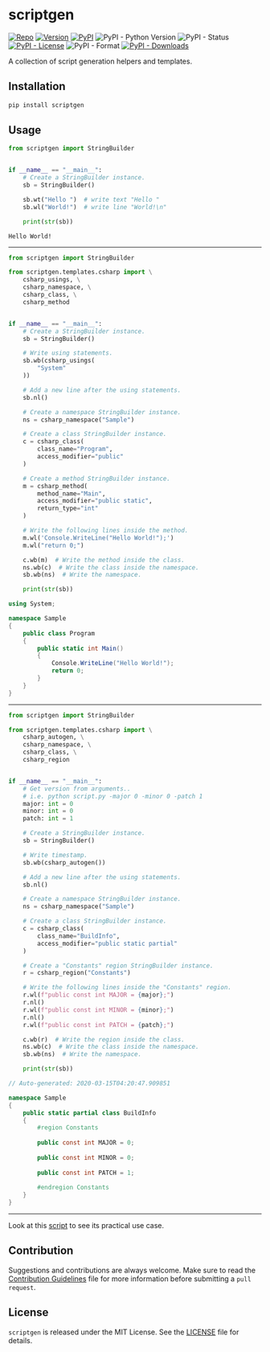 [//]: # (Auto-generated: 2020-03-16T05:12:21.709081)

# scriptgen

[//]: # (badges)
[![Repo](https://img.shields.io/badge/repo-github-brightgreen)](https://github.com/Fopoon/scriptgen)
[![Version](https://img.shields.io/badge/version-0.0.3.post2-brightgreen.svg)](https://github.com/Fopoon/scriptgen/releases)
[![PyPI](https://img.shields.io/pypi/v/scriptgen)](https://pypi.org/project/scriptgen/#history)
![PyPI - Python Version](https://img.shields.io/pypi/pyversions/scriptgen)
![PyPI - Status](https://img.shields.io/pypi/status/scriptgen)
[![PyPI - License](https://img.shields.io/pypi/l/scriptgen)](LICENSE.txt)
![PyPI - Format](https://img.shields.io/pypi/format/scriptgen)
[![PyPI - Downloads](https://img.shields.io/pypi/dm/scriptgen)](https://pypi.org/project/scriptgen/#files)

A collection of script generation helpers and templates.

## Installation

```sh
pip install scriptgen
```

## Usage

```python
from scriptgen import StringBuilder


if __name__ == "__main__":
    # Create a StringBuilder instance.
    sb = StringBuilder()

    sb.wt("Hello ")  # write text "Hello "
    sb.wl("World!")  # write line "World!\n"

    print(str(sb))
```

```
Hello World!

```

<hr/>

```python
from scriptgen import StringBuilder

from scriptgen.templates.csharp import \
    csharp_usings, \
    csharp_namespace, \
    csharp_class, \
    csharp_method


if __name__ == "__main__":
    # Create a StringBuilder instance.
    sb = StringBuilder()

    # Write using statements.
    sb.wb(csharp_usings(
        "System"
    ))

    # Add a new line after the using statements.
    sb.nl()

    # Create a namespace StringBuilder instance.
    ns = csharp_namespace("Sample")

    # Create a class StringBuilder instance.
    c = csharp_class(
        class_name="Program",
        access_modifier="public"
    )

    # Create a method StringBuilder instance.
    m = csharp_method(
        method_name="Main",
        access_modifier="public static",
        return_type="int"
    )

    # Write the following lines inside the method.
    m.wl('Console.WriteLine("Hello World!");')
    m.wl("return 0;")

    c.wb(m)  # Write the method inside the class.
    ns.wb(c)  # Write the class inside the namespace.
    sb.wb(ns)  # Write the namespace.

    print(str(sb))

```

```csharp
using System;

namespace Sample
{
    public class Program
    {
        public static int Main()
        {
            Console.WriteLine("Hello World!");
            return 0;
        }
    }
}

```

<hr/>

```python
from scriptgen import StringBuilder

from scriptgen.templates.csharp import \
    csharp_autogen, \
    csharp_namespace, \
    csharp_class, \
    csharp_region


if __name__ == "__main__":
    # Get version from arguments..
    # i.e. python script.py -major 0 -minor 0 -patch 1
    major: int = 0
    minor: int = 0
    patch: int = 1

    # Create a StringBuilder instance.
    sb = StringBuilder()

    # Write timestamp.
    sb.wb(csharp_autogen())

    # Add a new line after the using statements.
    sb.nl()

    # Create a namespace StringBuilder instance.
    ns = csharp_namespace("Sample")

    # Create a class StringBuilder instance.
    c = csharp_class(
        class_name="BuildInfo",
        access_modifier="public static partial"
    )

    # Create a "Constants" region StringBuilder instance.
    r = csharp_region("Constants")

    # Write the following lines inside the "Constants" region.
    r.wl(f"public const int MAJOR = {major};")
    r.nl()
    r.wl(f"public const int MINOR = {minor};")
    r.nl()
    r.wl(f"public const int PATCH = {patch};")

    c.wb(r)  # Write the region inside the class.
    ns.wb(c)  # Write the class inside the namespace.
    sb.wb(ns)  # Write the namespace.

    print(str(sb))

```

```csharp
// Auto-generated: 2020-03-15T04:20:47.909851

namespace Sample
{
    public static partial class BuildInfo
    {
        #region Constants
        
        public const int MAJOR = 0;
        
        public const int MINOR = 0;
        
        public const int PATCH = 1;
        
        #endregion Constants
    }
}

```

<hr/>

Look at this [script](tools/gen_docs.py) to see its practical use case.

## Contribution

Suggestions and contributions are always welcome.
Make sure to read the [Contribution Guidelines](CONTRIBUTING.md) file for more information before submitting a `pull request`.

## License

`scriptgen` is released under the MIT License. See the [LICENSE](LICENSE.txt) file for details.

